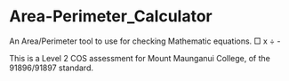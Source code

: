 # Area-Perimeter_Calculator
An Area/Perimeter tool to use for checking Mathematic equations. □ x ÷ -

This is a Level 2 COS assessment for Mount Maunganui College, of the 91896/91897 standard.
